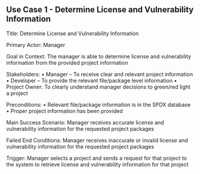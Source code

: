 ## Use Case 1 - Determine License and Vulnerability Information
Title: Determine License and Vulnerability Information

Primary Actor: Manager

Goal in Context: The manager is able to determine license and vulnerability information from the provided project information

Stakeholders:
•	Manager – To receive clear and relevant project information
•	Developer – To provide the relevant file/package level information
•	Project Owner: To clearly understand manager decisions to green/red light a project

Preconditions:
•	Relevant file/package information is in the SPDX database
•	Proper project information has been provided

Main Success Scenario: Manager receives accurate license and vulnerability information for the requested project packages

Failed End Conditions: Manager receives inaccurate or invalid license and vulnerability information for the requested project packages

Trigger: Manager selects a project and sends a request for that project to the system to retrieve license and vulnerability information for that project
